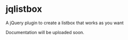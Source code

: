 # jqlistbox
A jQuery plugin to create a listbox that works as you want

Documentation will be uploaded soon.
